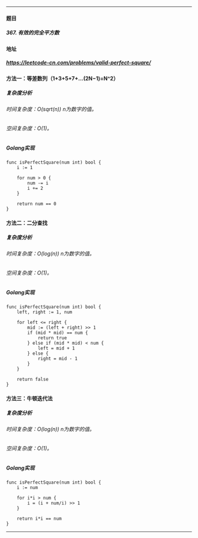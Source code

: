 ***
#### 题目
##### 367. 有效的完全平方数
#### 地址
##### https://leetcode-cn.com/problems/valid-perfect-square/
#### 方法一：等差数列（1+3+5+7+...(2N−1)=N^2）
##### 复杂度分析
###### 时间复杂度：O(sqrt(n)) n为数字的值。
###### 空间复杂度：O(1)。
##### Golang实现
    func isPerfectSquare(num int) bool {
        i := 1
    
        for num > 0 {
            num -= i
            i += 2
        }
    
        return num == 0
    }
#### 方法二：二分查找
##### 复杂度分析
###### 时间复杂度：O(log(n)) n为数字的值。
###### 空间复杂度：O(1)。
##### Golang实现
    func isPerfectSquare(num int) bool {
        left, right := 1, num
    
        for left <= right {
            mid := (left + right) >> 1
            if (mid * mid) == num {
                return true
            } else if (mid * mid) < num {
                left = mid + 1
            } else {
                right = mid - 1
            }
        }
    
        return false
    }
#### 方法三：牛顿迭代法
##### 复杂度分析
###### 时间复杂度：O(log(n)) n为数字的值。
###### 空间复杂度：O(1)。
##### Golang实现
    func isPerfectSquare(num int) bool {
        i := num
    
        for i*i > num {
            i = (i + num/i) >> 1
        }
    
        return i*i == num
    }
***
